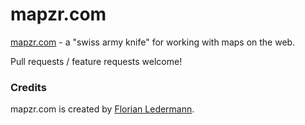 # mapzr.com

[mapzr.com](http://mapzr.com/) - a "swiss army knife" for working with maps on the web.

Pull requests / feature requests welcome!

### Credits

mapzr.com is created by [Florian Ledermann](https://twitter.com/floledermann).